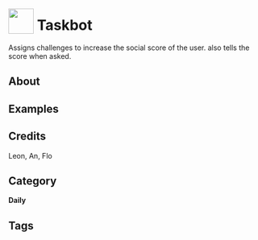 # <img src="https://raw.githack.com/FortAwesome/Font-Awesome/master/svgs/solid/robot.svg" card_color="#FF0000" width="50" height="50" style="vertical-align:bottom"/> Taskbot
Assigns challenges to increase the social score of the user. also tells the score when asked.

## About


## Examples

## Credits
Leon, An, Flo

## Category
**Daily**

## Tags

